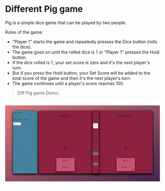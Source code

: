 # Different Pig game
Pig is a simple dice game that can be played by two people.   

 Rules of the game:
* "Player 1" starts the game and repeatedly presses the Dice button (rolls the dice).   
* The game goes on until the rolled dice is 1 or "Player 1" presses the Hold button.  
* If the dice rolled is 1, your set score is zero and it's the next player's turn.  
* But if you press the Hold button, your Set Score will be added to the total score of the game and then it's the next player's turn.  
* ​The game continues until a player's score reaches 100.  
 
> Diff Pig game Demo:  

![](https://github.com/nasser-hadi/diff-pig-game/blob/master/diff-pig-game2.gif)    
